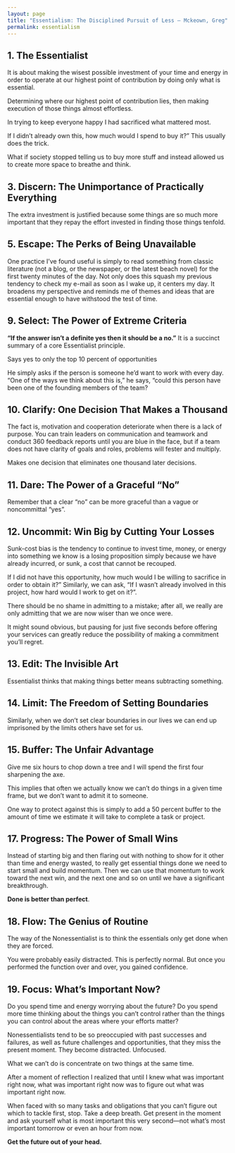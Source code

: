 ```yaml
---
layout: page
title: "Essentialism: The Disciplined Pursuit of Less — Mckeown, Greg"
permalink: essentialism
---
```


## 1. The Essentialist

It is about making the wisest possible investment of your time and energy in order to operate at our highest point of contribution by doing only what is essential.

Determining where our highest point of contribution lies, then making execution of those things almost effortless.

In trying to keep everyone happy I had sacrificed what mattered most.

If I didn’t already own this, how much would I spend to buy it?” This usually does the trick.

What if society stopped telling us to buy more stuff and instead allowed us to create more space to breathe and think.

## 3. Discern: The Unimportance of Practically Everything

The extra investment is justified because some things are so much more important that they repay the effort invested in finding those things tenfold.

## 5. Escape: The Perks of Being Unavailable

One practice I’ve found useful is simply to read something from classic literature (not a blog, or the newspaper, or the latest beach novel) for the first twenty minutes of the day. Not only does this squash my previous tendency to check my e-mail as soon as I wake up, it centers my day. It broadens my perspective and reminds me of themes and ideas that are essential enough to have withstood the test of time.

## 9. Select: The Power of Extreme Criteria

**“If the answer isn’t a definite yes then it should be a no.”** It is a succinct summary of a core Essentialist principle.

Says yes to only the top 10 percent of opportunities

He simply asks if the person is someone he’d want to work with every day. “One of the ways we think about this is,” he says, “could this person have been one of the founding members of the team?

## 10. Clarify: One Decision That Makes a Thousand

The fact is, motivation and cooperation deteriorate when there is a lack of purpose. You can train leaders on communication and teamwork and conduct 360 feedback reports until you are blue in the face, but if a team does not have clarity of goals and roles, problems will fester and multiply.

Makes one decision that eliminates one thousand later decisions.

## 11. Dare: The Power of a Graceful “No”

Remember that a clear “no” can be more graceful than a vague or noncommittal “yes”.

## 12. Uncommit: Win Big by Cutting Your Losses

Sunk-cost bias is the tendency to continue to invest time, money, or energy into something we know is a losing proposition simply because we have already incurred, or sunk, a cost that cannot be recouped.

If I did not have this opportunity, how much would I be willing to sacrifice in order to obtain it?” Similarly, we can ask, “If I wasn’t already involved in this project, how hard would I work to get on it?”.

There should be no shame in admitting to a mistake; after all, we really are only admitting that we are now wiser than we once were.

It might sound obvious, but pausing for just five seconds before offering your services can greatly reduce the possibility of making a commitment you’ll regret.

## 13. Edit: The Invisible Art

Essentialist thinks that making things better means subtracting something.

## 14. Limit: The Freedom of Setting Boundaries

Similarly, when we don’t set clear boundaries in our lives we can end up imprisoned by the limits others have set for us.

## 15. Buffer: The Unfair Advantage

Give me six hours to chop down a tree and I will spend the first four sharpening the axe.

This implies that often we actually know we can’t do things in a given time frame, but we don’t want to admit it to someone.

One way to protect against this is simply to add a 50 percent buffer to the amount of time we estimate it will take to complete a task or project.

## 17. Progress: The Power of Small Wins

Instead of starting big and then flaring out with nothing to show for it other than time and energy wasted, to really get essential things done we need to start small and build momentum. Then we can use that momentum to work toward the next win, and the next one and so on until we have a significant breakthrough.

**Done is better than perfect**.

## 18. Flow: The Genius of Routine

The way of the Nonessentialist is to think the essentials only get done when they are forced.

You were probably easily distracted. This is perfectly normal. But once you performed the function over and over, you gained confidence.

## 19. Focus: What’s Important Now?

Do you spend time and energy worrying about the future? Do you spend more time thinking about the things you can’t control rather than the things you can control about the areas where your efforts matter?

Nonessentialists tend to be so preoccupied with past successes and failures, as well as future challenges and opportunities, that they miss the present moment. They become distracted. Unfocused.

What we can’t do is concentrate on two things at the same time.

After a moment of reflection I realized that until I knew what was important right now, what was important right now was to figure out what was important right now.

When faced with so many tasks and obligations that you can’t figure out which to tackle first, stop. Take a deep breath. Get present in the moment and ask yourself what is most important this very second—not what’s most important tomorrow or even an hour from now.

**Get the future out of your head.**

